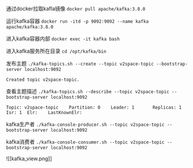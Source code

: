 通过docker拉取kafla镜像
```docker pull apache/kafka:3.8.0```

运行kafka容器
```docker run -itd -p 9092:9092 --name kafka apache/kafka:3.8.0```

进入kafka容器内部
```docker exec -it kafka bash```

进入kafka服务所在目录
```cd /opt/kafka/bin```

发布主题
```./kafka-topics.sh --create --topic v2space-topic --bootstrap-server localhost:9092```

```Created topic v2space-topic.```

查看主题描述
```./kafka-topics.sh --describe --topic v2space-topic --bootstrap-server localhost:9092```

```..
Topic: v2space-topic    Partition: 0    Leader: 1       Replicas: 1     Isr: 1  Elr:    LastKnownElr:
```

kafka生产者
```./kafka-console-producer.sh --topic v2space-topic --bootstrap-server localhost:9092```

kafka消费者
```./kafka-console-consumer.sh --topic v2space-topic --bootstrap-server localhost:9092```

![[kafka_view.png]]